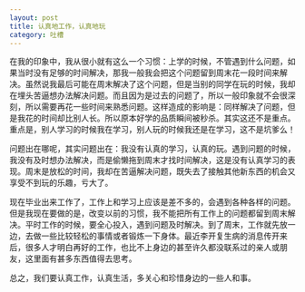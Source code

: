 ```yaml
---
layout: post
title: 认真地工作，认真地玩
category: 吐槽
---
```


在我的印象中，我从很小就有这么一个习惯：上学的时候，不管遇到什么问题，如果当时没有足够的时间解决，那我一般我会把这个问题留到周末花一段时间来解决。虽然说我最后可能在周末解决了这个问题，但是当别的同学在玩的时候，我却在埋头苦逼想办法解决问题。而且因为是过去的问题了，所以一般印象就不会很深刻，所以需要再花一些时间来熟悉问题。这样造成的影响是：同样解决了问题，但是我花的时间却比别人长。所以原本好学的品质瞬间被秒杀。其实这还不是重点。重点是，别人学习的时候我在学习，别人玩的时候我还是在学习，这不是坑爹么！

问题出在哪呢，其实问题出在：我没有认真的学习，认真的玩。遇到问题的时候，我没有及时想办法解决，而是偷懒拖到周末才找时间解决，这是没有认真学习的表现。周末是放松的时间，我却在苦逼解决问题，既失去了接触其他新东西的机会又享受不到玩的乐趣，亏大了。

现在毕业出来工作了，工作上和学习上应该是差不多的，会遇到各种各样的问题。但是我现在要做的是，改变以前的习惯，我不能把所有工作上的问题都留到周末解决。平时工作的时候，要全心投入，遇到问题及时解决。到了周末，工作就先放一边，去做一些比较轻松的事情或者锻炼一下身体。最近李开复生病的消息传开来后，很多人才明白再好的工作，也比不上身边的甚至许久都没联系过的亲人或朋友，这里面有甚多东西值得去思考。

总之，我们要认真工作，认真生活，多关心和珍惜身边的一些人和事。
